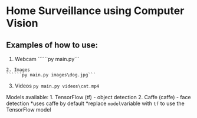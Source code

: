 # Home Surveillance using Computer Vision

## Examples of how to use:

1. Webcam
``````py main.py```
```
2. Images
``````py main.py images\dog.jpg```
```
3. Videos
```py main.py videos\cat.mp4```

Models available:
    1. TensorFlow (tf) - object detection
    2. Caffe (caffe) - face detection
*uses caffe by default
*replace `model`variable with `tf` to use the TensorFlow model
